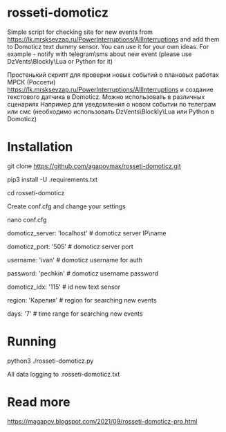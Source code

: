 # rosseti-domoticz

Simple script for checking site for new events from https://lk.mrsksevzap.ru/PowerInterruptions/AllInterruptions and add them
to Domoticz text dummy sensor. You can use it for your own ideas.
For example - notify with telegram\sms about new event (please use DzVents\Blockly\Lua or Python for it)

Простенький скрипт для проверки новых событий о плановых работах МРСК (Россети) https://lk.mrsksevzap.ru/PowerInterruptions/AllInterruptions и создание
текстового датчика в Domoticz. Можно использовать в различных сценариях
Например для уведомления о новом событии по телеграм или смс (необходимо использовать DzVents\Blockly\Lua или Python в Domoticz)

# Installation

git clone https://github.com/agapovmax/rosseti-domoticz.git

pip3 install -U .requirements.txt

cd rosseti-domoticz

Create conf.cfg and change your settings 

nano conf.cfg

domoticz_server: 'localhost'  # domoticz server IP\name 

domoticz_port: '505'          # domoticz server port

username: 'ivan'              # domoticz username for auth

password: 'pechkin'           # domoticz username password

domoticz_idx: '115'           # id new text sensor

region: 'Карелия'             # region for searching new events

days: '7'                     # time range for searching new events

# Running
python3 ./rosseti-domoticz.py

All data logging to .rosseti-domoticz.txt

# Read more 
https://magapov.blogspot.com/2021/09/rosseti-domoticz-pro.html
